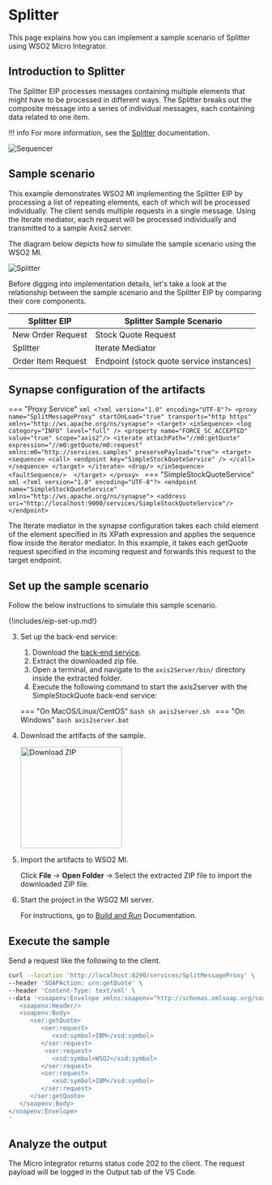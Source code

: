 # Splitter

This page explains how you can implement a sample scenario of Splitter using WSO2 Micro Integrator.

## Introduction to Splitter

The Splitter EIP processes messages containing multiple elements that might have to be processed in different ways. The Splitter breaks out the composite message into a series of individual messages, each containing data related to one item. 

!!! info
    For more information, see the [Splitter](http://www.eaipatterns.com/Sequencer.html) documentation.

![Sequencer]({{base_path}}/assets/img/learn/enterprise-integration-patterns/message-routing/sequencer.gif)

## Sample scenario

This example demonstrates WSO2 MI implementing the Splitter EIP by processing a list of repeating elements, each of which will be processed individually. The client sends multiple requests in a single message. Using the Iterate mediator, each request will be processed individually and transmitted to a sample Axis2 server.

The diagram below depicts how to simulate the sample scenario using the WSO2 MI.

![Splitter]({{base_path}}/assets/img/learn/enterprise-integration-patterns/message-routing/splitter.png)

Before digging into implementation details, let's take a look at the relationship between the sample scenario and the Splitter EIP by comparing their core components.

| Splitter EIP            | Splitter Sample Scenario                 |
|-------------------------|------------------------------------------|
| New Order Request       | Stock Quote Request                      |
| Splitter                | Iterate Mediator                         |
| Order Item Request      | Endpoint (stock quote service instances) |

## Synapse configuration of the artifacts

=== "Proxy Service"
    ```xml
    <?xml version="1.0" encoding="UTF-8"?>
    <proxy name="SplitMessageProxy" startOnLoad="true" transports="http https"
       xmlns="http://ws.apache.org/ns/synapse">
       <target>
          <inSequence>
             <log category="INFO" level="full" />
                <property name="FORCE_SC_ACCEPTED" value="true" scope="axis2"/>
                <iterate attachPath="//m0:getQuote" expression="//m0:getQuote/m0:request" xmlns:m0="http://services.samples"
                   preservePayload="true">
                   <target>
                      <sequence>
                      <call>
                         <endpoint key="SimpleStockQuoteService" />
                      </call>
                   </sequence>
                </target>
             </iterate>
                <drop/>
          </inSequence>
          <faultSequence/> 
       </target>
    </proxy>
    ```
=== "SimpleStockQuoteService"
    ```xml
    <?xml version="1.0" encoding="UTF-8"?>
    <endpoint name="SimpleStockQuoteService" xmlns="http://ws.apache.org/ns/synapse">
       <address uri="http://localhost:9000/services/SimpleStockQuoteService"/>
    </endpoint>
    ```

The Iterate mediator in the synapse configuration takes each child element of the element specified in its XPath expression and applies the sequence flow inside the iterator mediator. In this example, it takes each getQuote request specified in the incoming request and forwards this request to the target endpoint. 

## Set up the sample scenario

Follow the below instructions to simulate this sample scenario.

{!includes/eip-set-up.md!}

3. Set up the back-end service:

    1. Download the [back-end service](https://github.com/wso2-docs/WSO2_EI/blob/master/Back-End-Service/axis2Server.zip).
    2. Extract the downloaded zip file.
    3. Open a terminal, and navigate to the `axis2Server/bin/` directory inside the extracted folder.
    4. Execute the following command to start the axis2server with the SimpleStockQuote back-end service:

    === "On MacOS/Linux/CentOS"
        ```bash
        sh axis2server.sh
        ```
    === "On Windows"
        ```bash
        axis2server.bat
        ```

4. Download the artifacts of the sample.

    <a href="{{base_path}}/assets/attachments/learn/enterprise-integration-patterns/Splitter.zip">
    <img src="{{base_path}}/assets/img/integrate/connectors/download-zip.png" width="200" alt="Download ZIP"></a>

5. Import the artifacts to WSO2 MI.

    Click **File** -> **Open Folder** -> Select the extracted ZIP file to import the downloaded ZIP file.

6. Start the project in the WSO2 MI server.

    For instructions, go to [Build and Run]({{base_path}}/develop/deploy-artifacts/#build-and-run) Documentation.

## Execute the sample

Send a request like the following to the client.

```bash
curl --location 'http://localhost:8290/services/SplitMessageProxy' \
--header 'SOAPAction: urn:getQuote' \
--header 'Content-Type: text/xml' \
--data '<soapenv:Envelope xmlns:soapenv="http://schemas.xmlsoap.org/soap/envelope/" xmlns:ser="http://services.samples" xmlns:xsd="http://services.samples/xsd">
   <soapenv:Header/>
   <soapenv:Body>
      <ser:getQuote>    
         <ser:request>          
            <xsd:symbol>IBM</xsd:symbol>
         </ser:request>
          <ser:request>           
            <xsd:symbol>WSO2</xsd:symbol>
         </ser:request>
         <ser:request>          
            <xsd:symbol>IBM</xsd:symbol>
         </ser:request>
      </ser:getQuote>
   </soapenv:Body>
</soapenv:Envelope>
'
```

## Analyze the output

The Micro Integrator returns status code 202 to the client. The request payload will be logged in the Output tab of the VS Code.

